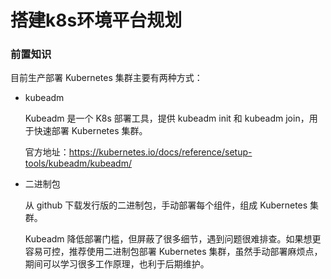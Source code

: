 #  搭建k8s环境平台规划

### 前置知识

目前生产部署 Kubernetes 集群主要有两种方式：

- kubeadm

  Kubeadm 是一个 K8s 部署工具，提供 kubeadm init 和 kubeadm join，用于快速部署 Kubernetes 集群。

  官方地址：https://kubernetes.io/docs/reference/setup-tools/kubeadm/kubeadm/

- 二进制包

  从 github 下载发行版的二进制包，手动部署每个组件，组成 Kubernetes 集群。

  Kubeadm 降低部署门槛，但屏蔽了很多细节，遇到问题很难排查。如果想更容易可控，推荐使用二进制包部署 Kubernetes 集群，虽然手动部署麻烦点，期间可以学习很多工作原理，也利于后期维护。





